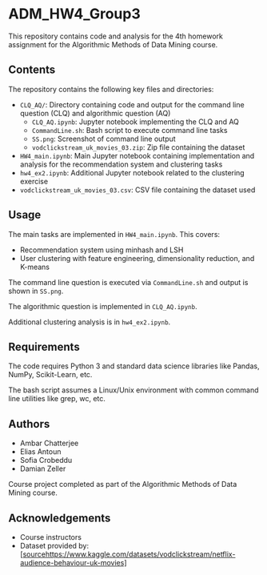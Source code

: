 # ADM_HW4_Group3

This repository contains code and analysis for the 4th homework assignment for the Algorithmic Methods of Data Mining course. 

## Contents

The repository contains the following key files and directories:

- `CLQ_AQ/`: Directory containing code and output for the command line question (CLQ) and algorithmic question (AQ)
  - `CLQ_AQ.ipynb`: Jupyter notebook implementing the CLQ and AQ
  - `CommandLine.sh`: Bash script to execute command line tasks 
  - `SS.png`: Screenshot of command line output
  - `vodclickstream_uk_movies_03.zip`: Zip file containing the dataset
- `HW4_main.ipynb`: Main Jupyter notebook containing implementation and analysis for the recommendation system and clustering tasks
- `hw4_ex2.ipynb`: Additional Jupyter notebook related to the clustering exercise
- `vodclickstream_uk_movies_03.csv`: CSV file containing the dataset used

## Usage

The main tasks are implemented in `HW4_main.ipynb`. This covers:

- Recommendation system using minhash and LSH
- User clustering with feature engineering, dimensionality reduction, and K-means

The command line question is executed via `CommandLine.sh` and output is shown in `SS.png`.

The algorithmic question is implemented in `CLQ_AQ.ipynb`.

Additional clustering analysis is in `hw4_ex2.ipynb`.

## Requirements

The code requires Python 3 and standard data science libraries like Pandas, NumPy, Scikit-Learn, etc. 

The bash script assumes a Linux/Unix environment with common command line utilities like grep, wc, etc.

## Authors

- Ambar Chatterjee
- Elias Antoun
- Sofia Crobeddu
- Damian Zeller

Course project completed as part of the Algorithmic Methods of Data Mining course.

## Acknowledgements

- Course instructors
- Dataset provided by: [[source](https://www.kaggle.com/datasets/vodclickstream/netflix-audience-behaviour-uk-movies)https://www.kaggle.com/datasets/vodclickstream/netflix-audience-behaviour-uk-movies]
